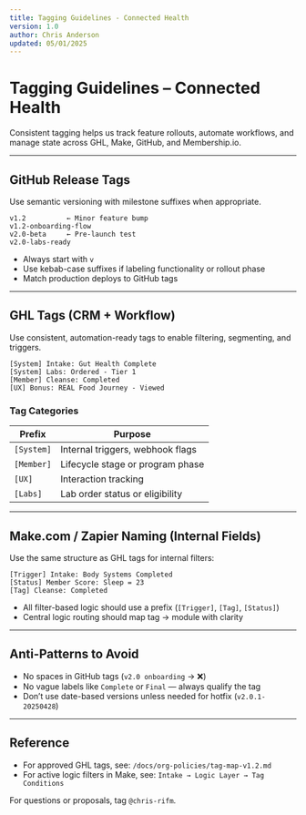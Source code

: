 ```yaml
---
title: Tagging Guidelines - Connected Health
version: 1.0
author: Chris Anderson
updated: 05/01/2025
---
```

# Tagging Guidelines – Connected Health

Consistent tagging helps us track feature rollouts, automate workflows, and manage state across GHL, Make, GitHub, and Membership.io.

---

## GitHub Release Tags

Use semantic versioning with milestone suffixes when appropriate.

```
v1.2          ← Minor feature bump
v1.2-onboarding-flow
v2.0-beta     ← Pre-launch test
v2.0-labs-ready
```

- Always start with `v`
- Use kebab-case suffixes if labeling functionality or rollout phase
- Match production deploys to GitHub tags

---

## GHL Tags (CRM + Workflow)

Use consistent, automation-ready tags to enable filtering, segmenting, and triggers.

```
[System] Intake: Gut Health Complete
[System] Labs: Ordered - Tier 1
[Member] Cleanse: Completed
[UX] Bonus: REAL Food Journey - Viewed
```

### Tag Categories

| Prefix         | Purpose                            |
|----------------|-------------------------------------|
| `[System]`     | Internal triggers, webhook flags    |
| `[Member]`     | Lifecycle stage or program phase    |
| `[UX]`         | Interaction tracking                |
| `[Labs]`       | Lab order status or eligibility     |

---

## Make.com / Zapier Naming (Internal Fields)

Use the same structure as GHL tags for internal filters:

```
[Trigger] Intake: Body Systems Completed
[Status] Member Score: Sleep = 23
[Tag] Cleanse: Completed
```

- All filter-based logic should use a prefix (`[Trigger]`, `[Tag]`, `[Status]`)
- Central logic routing should map tag → module with clarity

---

## Anti-Patterns to Avoid

- No spaces in GitHub tags (`v2.0 onboarding` → ❌)
- No vague labels like `Complete` or `Final` — always qualify the tag
- Don’t use date-based versions unless needed for hotfix (`v2.0.1-20250428`)

---

## Reference

- For approved GHL tags, see: `/docs/org-policies/tag-map-v1.2.md`
- For active logic filters in Make, see: `Intake → Logic Layer → Tag Conditions`

For questions or proposals, tag `@chris-rifm`.

